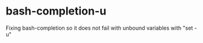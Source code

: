 # bash-completion-u
Fixing bash-completion so it does not fail with unbound variables with "set -u"
